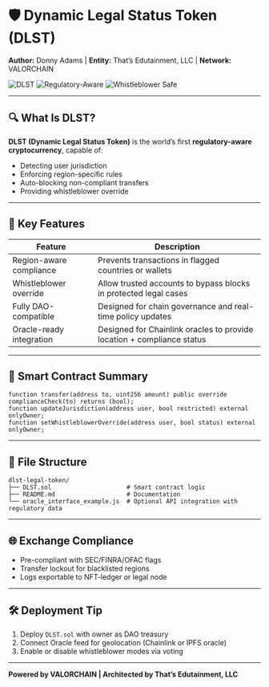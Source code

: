 
# 🛡️ Dynamic Legal Status Token (DLST)  
**Author:** Donny Adams | **Entity:** That’s Edutainment, LLC | **Network:** VALORCHAIN

![DLST](https://img.shields.io/badge/DLST-Legal%20Token-blue?style=for-the-badge)
![Regulatory-Aware](https://img.shields.io/badge/Status-Compliance--Adaptive-yellow?style=for-the-badge)
![Whistleblower Safe](https://img.shields.io/badge/Whistleblower--Override-Enabled-green?style=for-the-badge)

---

## 🔍 What Is DLST?

**DLST (Dynamic Legal Status Token)** is the world’s first **regulatory-aware cryptocurrency**, capable of:
- Detecting user jurisdiction
- Enforcing region-specific rules
- Auto-blocking non-compliant transfers
- Providing whistleblower override

---

## 🧠 Key Features

| Feature                   | Description                                                                 |
|---------------------------|-----------------------------------------------------------------------------|
| Region-aware compliance   | Prevents transactions in flagged countries or wallets                      |
| Whistleblower override    | Allow trusted accounts to bypass blocks in protected legal cases           |
| Fully DAO-compatible      | Designed for chain governance and real-time policy updates                 |
| Oracle-ready integration  | Designed for Chainlink oracles to provide location + compliance status     |

---

## 🧾 Smart Contract Summary

```solidity
function transfer(address to, uint256 amount) public override complianceCheck(to) returns (bool);
function updateJurisdiction(address user, bool restricted) external onlyOwner;
function setWhistleblowerOverride(address user, bool status) external onlyOwner;
```

---

## 📁 File Structure

```
dlst-legal-token/
├── DLST.sol                     # Smart contract logic
├── README.md                    # Documentation
└── oracle_interface_example.js  # Optional API integration with regulatory data
```

---

## 🌐 Exchange Compliance

- Pre-compliant with SEC/FINRA/OFAC flags
- Transfer lockout for blacklisted regions
- Logs exportable to NFT-ledger or legal node

---

## 🛠️ Deployment Tip

1. Deploy `DLST.sol` with owner as DAO treasury
2. Connect Oracle feed for geolocation (Chainlink or IPFS oracle)
3. Enable or disable whistleblower modes via voting

---

**Powered by VALORCHAIN | Architected by That’s Edutainment, LLC**
